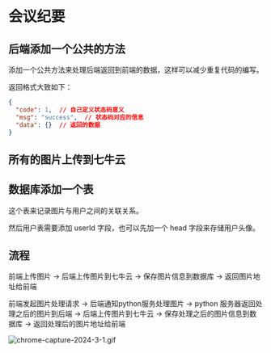 # 会议纪要

## 后端添加一个公共的方法

添加一个公共方法来处理后端返回到前端的数据，这样可以减少重复代码的编写。

返回格式大致如下：

```json
{
  "code": 1,  // 自己定义状态码意义
  "msg": "success",  // 状态码对应的信息
  "data": {}  // 返回的数据
}
```

## 所有的图片上传到七牛云

## 数据库添加一个表

这个表来记录图片与用户之间的关联关系。

然后用户表需要添加 userId 字段，也可以先加一个 head 字段来存储用户头像。

## 流程

前端上传图片 -> 后端上传图片到七牛云 -> 保存图片信息到数据库 -> 返回图片地址给前端

前端发起图片处理请求 -> 后端通知python服务处理图片 -> python 服务器返回处理之后的图片到后端 -> 后端上传图片到七牛云 -> 保存处理之后的图片信息到数据库 -> 返回处理后的图片地址给前端

![chrome-capture-2024-3-1.gif](https://img2.imgtp.com/2024/04/01/p9XV6g01.gif)